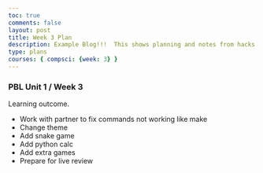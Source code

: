 ```yaml
---
toc: true
comments: false
layout: post
title: Week 3 Plan
description: Example Blog!!!  This shows planning and notes from hacks.
type: plans
courses: { compsci: {week: 3} }
---
```


### PBL Unit 1 / Week 3
Learning outcome. 
- Work with partner to fix commands not working like make
- Change theme
- Add snake game
- Add python calc
- Add extra games
- Prepare for live review
